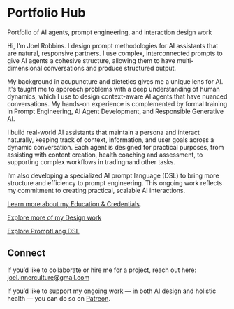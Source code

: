 # Portfolio Hub
Portfolio of AI agents, prompt engineering, and interaction design work

​Hi, I’m Joel Robbins. ​I design prompt methodologies for AI assistants that are natural, responsive partners. I use complex, interconnected prompts to give AI agents a cohesive structure, allowing them to have multi-dimensional conversations and produce structured output.

​My background in acupuncture and dietetics gives me a unique lens for AI. It's taught me to approach problems with a deep understanding of human dynamics, which I use to design context-aware AI agents that have nuanced conversations. My hands-on experience is complemented by formal training in Prompt Engineering, AI Agent Development, and Responsible Generative AI.

​I build real-world AI assistants that maintain a persona and interact naturally, keeping track of context, information, and user goals across a dynamic conversation. Each agent is designed for practical purposes, from assisting with content creation, health coaching and assessment, to supporting complex workflows in tradingnand other tasks.

​I’m also developing a specialized AI prompt language (DSL) to bring more structure and efficiency to prompt engineering. This ongoing work reflects my commitment to creating practical, scalable AI interactions.

[Learn more about my Education & Credentials](Certifications.md).  

[Explore more of my Design work ](https://github.com/JoelRobbinsAI/Design_Work.git)

[Explore PromptLang DSL](https://github.com/JoelRobbinsAI/PromptLang.git)

## Connect  

If you’d like to collaborate or hire me for a project, reach out here:  
joel.innerculture@gmail.com  

If you’d like to support my ongoing work — in both AI design and holistic health — you can do so on [Patreon](https://patreon.com/InnerCulture).
